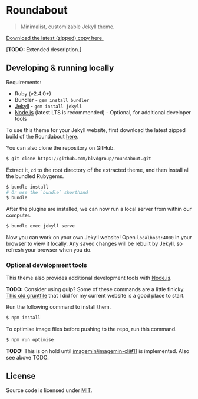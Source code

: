 # Roundabout

> Minimalist, customizable Jekyll theme.

[Download the latest (zipped) copy here.](https://github.com/blvdgroup/roundabout/archive/master.zip)

[**TODO:** Extended description.]

## Developing & running locally

Requirements:
* Ruby (v2.4.0+)
* Bundler - `gem install bundler`
* [Jekyll](http://jekyllrb.com/) - `gem install jekyll`
* [Node.js](https://nodejs.org/en/) (latest LTS is recommended) - Optional, for additional developer tools

To use this theme for your Jekyll website, first download the latest zipped build of the Roundabout [here](https://github.com/blvdgroup/roundabout/archive/master.zip).

You can also clone the repository on GitHub.

```bash
$ git clone https://github.com/blvdgroup/roundabout.git
```

Extract it, `cd` to the root directory of the extracted theme, and then install all the bundled Rubygems.

```bash
$ bundle install
# Or use the `bundle` shorthand
$ bundle
```

After the plugins are installed, we can now run a local server from within our computer.

```bash
$ bundle exec jekyll serve
```

Now you can work on your own Jekyll website! Open `localhost:4000` in your browser to view it locally. Any saved changes will be rebuilt by Jekyll, so refresh your browser when you do.

### Optional development tools

This theme also provides additional development tools with [Node.js](https://nodejs.org/en/).

**TODO:** Consider using gulp? Some of these commands are a little finicky. [This old gruntfile](https://github.com/resir014/resir014.github.io/blob/master/Gruntfile.js) that I did for my current website is a good place to start.

Run the following command to install them.

```bash
$ npm install
```

To optimise image files before pushing to the repo, run this command.

```bash
$ npm run optimise
```

**TODO:** This is on hold until [imagemin/imagemin-cli#11](https://github.com/imagemin/imagemin-cli/pull/11) is implemented. Also see above TODO.

## License

Source code is licensed under [MIT](LICENSE).
